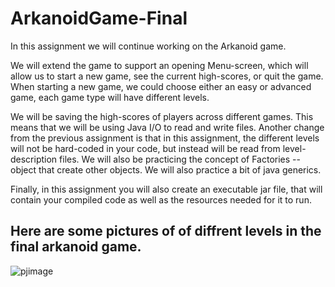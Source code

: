 # ArkanoidGame-Final

In this assignment we will continue working on the Arkanoid game.

We will extend the game to support an opening Menu-screen, which will allow us to start a new game, see the current high-scores, or quit the game.
When starting a new game, we could choose either an easy or advanced game, each game type will have different levels.

We will be saving the high-scores of players across different games. This means that we will be using Java I/O to read and write files.
Another change from the previous assignment is that in this assignment, the different levels will not be hard-coded in your code,
but instead will be read from level-description files. We will also be practicing the concept of Factories -- object that create other objects.
We will also practice a bit of java generics.

Finally, in this assignment you will also create an executable jar file, that will contain your compiled code as well as the resources needed for it to run.

## Here are some pictures of of diffrent levels in the final arkanoid game.

![pjimage](https://user-images.githubusercontent.com/59531180/89906847-9108d600-dbf4-11ea-94ba-482a0781c6a9.jpg)

